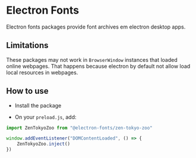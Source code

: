 # Electron Fonts

Electron fonts packages provide font archives em electron desktop apps.

## Limitations

These packages may not work in `BrowserWindow` instances that loaded online webpages. That happens because electron by default not allow load local resources in webpages.

## How to use

* Install the package

* On your `preload.js`, add:

```ts
import ZenTokyoZoo from "@electron-fonts/zen-tokyo-zoo"

window.addEventListener("DOMContentLoaded", () => {
    ZenTokyoZoo.inject()
})
```
